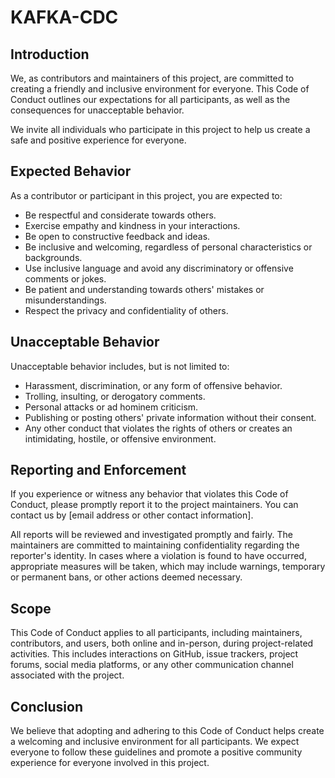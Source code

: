 # KAFKA-CDC

## Introduction

We, as contributors and maintainers of this project, are committed to creating a friendly and inclusive environment for everyone. This Code of Conduct outlines our expectations for all participants, as well as the consequences for unacceptable behavior.

We invite all individuals who participate in this project to help us create a safe and positive experience for everyone.

## Expected Behavior

As a contributor or participant in this project, you are expected to:

- Be respectful and considerate towards others.
- Exercise empathy and kindness in your interactions.
- Be open to constructive feedback and ideas.
- Be inclusive and welcoming, regardless of personal characteristics or backgrounds.
- Use inclusive language and avoid any discriminatory or offensive comments or jokes.
- Be patient and understanding towards others' mistakes or misunderstandings.
- Respect the privacy and confidentiality of others.

## Unacceptable Behavior

Unacceptable behavior includes, but is not limited to:

- Harassment, discrimination, or any form of offensive behavior.
- Trolling, insulting, or derogatory comments.
- Personal attacks or ad hominem criticism.
- Publishing or posting others' private information without their consent.
- Any other conduct that violates the rights of others or creates an intimidating, hostile, or offensive environment.

## Reporting and Enforcement

If you experience or witness any behavior that violates this Code of Conduct, please promptly report it to the project maintainers. You can contact us by [email address or other contact information].

All reports will be reviewed and investigated promptly and fairly. The maintainers are committed to maintaining confidentiality regarding the reporter's identity. In cases where a violation is found to have occurred, appropriate measures will be taken, which may include warnings, temporary or permanent bans, or other actions deemed necessary.

## Scope

This Code of Conduct applies to all participants, including maintainers, contributors, and users, both online and in-person, during project-related activities. This includes interactions on GitHub, issue trackers, project forums, social media platforms, or any other communication channel associated with the project.


## Conclusion

We believe that adopting and adhering to this Code of Conduct helps create a welcoming and inclusive environment for all participants. We expect everyone to follow these guidelines and promote a positive community experience for everyone involved in this project.
